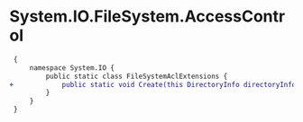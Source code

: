# System.IO.FileSystem.AccessControl

``` diff
 {
     namespace System.IO {
         public static class FileSystemAclExtensions {
+            public static void Create(this DirectoryInfo directoryInfo, DirectorySecurity directorySecurity);
         }
     }
 }
```
